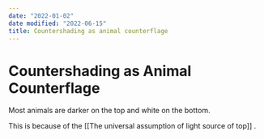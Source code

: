 ```yaml
---
date: "2022-01-02"
date modified: "2022-06-15"
title: Countershading as animal counterflage
---
```


# Countershading as Animal Counterflage
Most animals are darker on the top and white on the bottom.

This is because of the [[The universal assumption of light source of top]] .
